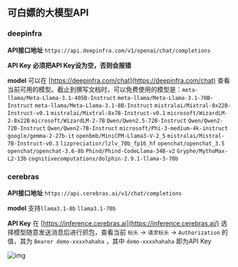 ## 可白嫖的大模型API

### **deepinfra**

**API接口地址** `https://api.deepinfra.com/v1/openai/chat/completions` 

**API Key** **必须把API Key设为空，否则会报错**

**model** 可以在 [https://deepinfra.com/chat](https://deepinfra.com/chat) 查看当前可用的模型。截止到撰写文档时，可以免费使用的模型是：`meta-llama/Meta-Llama-3.1-405B-Instruct` `meta-llama/Meta-Llama-3.1-70B-Instruct` `meta-llama/Meta-Llama-3.1-8B-Instruct` `mistralai/Mixtral-8x22B-Instruct-v0.1` `mistralai/Mixtral-8x7B-Instruct-v0.1` `microsoft/WizardLM-2-8x22B` `microsoft/WizardLM-2-7B` `Qwen/Qwen2.5-72B-Instruct` `Qwen/Qwen2-72B-Instruct` `Qwen/Qwen2-7B-Instruct` `microsoft/Phi-3-medium-4k-instruct` `google/gemma-2-27b-it` `openbmb/MiniCPM-Llama3-V-2_5` `mistralai/Mistral-7B-Instruct-v0.3` `lizpreciatior/lzlv_70b_fp16_hf` `openchat/openchat_3.5` `openchat/openchat-3.6-8b` `Phind/Phind-CodeLlama-34B-v2` `Gryphe/MythoMax-L2-13b` `cognitivecomputations/dolphin-2.9.1-llama-3-70b`

### **cerebras**


**API接口地址** `https://api.cerebras.ai/v1/chat/completions` 

**model** 支持`llama3.1-8b` `llama3.1-70b`

**API Key** 在 [https://inference.cerebras.ai](https://inference.cerebras.ai/) 选择模型随意发送消息后进行抓包，查看当前 `标头` -> `请求标头` -> `Authorization` 的值，其为 `Bearer demo-xxxxhahaha` ，其中 `demo-xxxxhahaha` 即为API Key

![img](https://image.lunatranslator.org/zh/damoxing/cerebras.png) 
